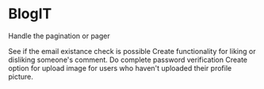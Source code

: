 # BlogIT
Handle the pagination or pager

See if the email existance check is possible
Create functionality for liking or disliking someone's comment.
Do complete password verification
Create option for upload image for users who haven't uploaded their profile picture.